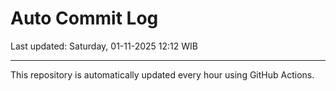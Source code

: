 # Auto Commit Log

Last updated: Saturday, 01-11-2025 12:12 WIB

---

This repository is automatically updated every hour using GitHub Actions.

